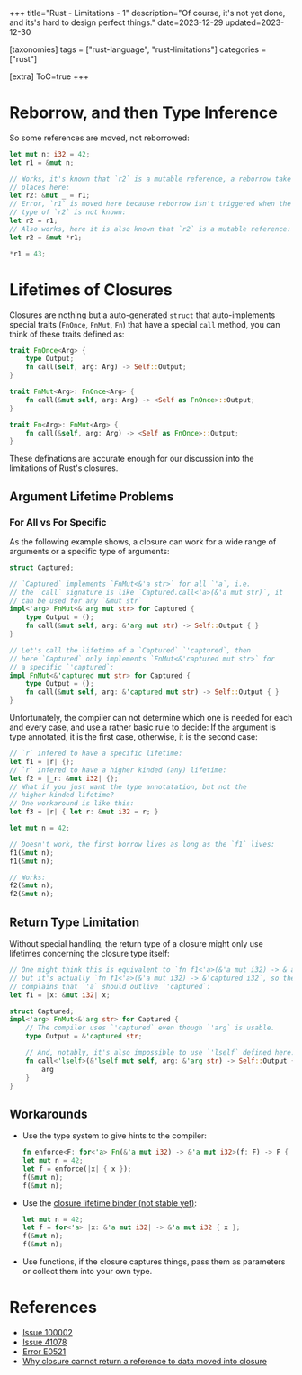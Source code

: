 +++
title="Rust - Limitations - 1"
description="Of course, it's not yet done, and its's hard to design perfect things."
date=2023-12-29
updated=2023-12-30

[taxonomies]
tags = ["rust-language", "rust-limitations"]
categories = ["rust"]

[extra]
ToC=true
+++

# Reborrow, and then Type Inference

So some references are moved, not reborrowed:

```rust
let mut n: i32 = 42;
let r1 = &mut n;

// Works, it's known that `r2` is a mutable reference, a reborrow take
// places here:
let r2: &mut _ = r1;
// Error, `r1` is moved here because reborrow isn't triggered when the
// type of `r2` is not known:
let r2 = r1;
// Also works, here it is also known that `r2` is a mutable reference:
let r2 = &mut *r1;

*r1 = 43;
```

# Lifetimes of Closures

Closures are nothing but a auto-generated `struct` that auto-implements special traits
(`FnOnce`, `FnMut`, `Fn`) that have a special `call` method, you can think of these
traits defined as:

```rust
trait FnOnce<Arg> {
    type Output;
    fn call(self, arg: Arg) -> Self::Output;
}

trait FnMut<Arg>: FnOnce<Arg> {
    fn call(&mut self, arg: Arg) -> <Self as FnOnce>::Output;
}

trait Fn<Arg>: FnMut<Arg> {
    fn call(&self, arg: Arg) -> <Self as FnOnce>::Output;
}
```

These definations are accurate enough for our discussion into the limitations
of Rust's closures.

## Argument Lifetime Problems

### For All vs For Specific

As the following example shows, a closure can work for a wide range of
arguments or a specific type of arguments:

```rust
struct Captured;

// `Captured` implements `FnMut<&'a str>` for all `'a`, i.e.
// the `call` signature is like `Captured.call<'a>(&'a mut str)`, it
// can be used for any `&mut str`
impl<'arg> FnMut<&'arg mut str> for Captured {
    type Output = ();
    fn call(&mut self, arg: &'arg mut str) -> Self::Output { }
}

// Let's call the lifetime of a `Captured` `'captured`, then
// here `Captured` only implements `FnMut<&'captured mut str>` for
// a specific `'captured`:
impl FnMut<&'captured mut str> for Captured {
    type Output = ();
    fn call(&mut self, arg: &'captured mut str) -> Self::Output { }
}
```

Unfortunately, the compiler can not determine which one is needed for each
and every case, and use a rather basic rule to decide:
If the argument is type annotated, it is the first case, otherwise, it is the
second case:

```rust
// `r` infered to have a specific lifetime:
let f1 = |r| {};
// `r` infered to have a higher kinded (any) lifetime:
let f2 = |_r: &mut i32| {};
// What if you just want the type annotatation, but not the
// higher kinded lifetime?
// One workaround is like this:
let f3 = |r| { let r: &mut i32 = r; }

let mut n = 42;

// Doesn't work, the first borrow lives as long as the `f1` lives:
f1(&mut n);
f1(&mut n);

// Works:
f2(&mut n);
f2(&mut n);
```

## Return Type Limitation

Without special handling, the return type of a closure might only use lifetimes concerning
the closure type itself:

```rust
// One might think this is equivalent to `fn f1<'a>(&'a mut i32) -> &'a mut i32`,
// but it's actually `fn f1<'a>(&'a mut i32) -> &'captured i32`, so the compiler
// complains that `'a` should outlive `'captured`:
let f1 = |x: &mut i32| x;

struct Captured;
impl<'arg> FnMut<&'arg str> for Captured {
    // The compiler uses `'captured` even though `'arg` is usable.
    type Output = &'captured str;

    // And, notably, it's also impossible to use `'lself` defined here.
    fn call<'lself>(&'lself mut self, arg: &'arg str) -> Self::Output {
        arg
    }
}
```

## Workarounds

- Use the type system to give hints to the compiler:
  ```rust
  fn enforce<F: for<'a> Fn(&'a mut i32) -> &'a mut i32>(f: F) -> F { f }
  let mut n = 42;
  let f = enforce(|x| { x });
  f(&mut n);
  f(&mut n);
  ```
- Use the [closure lifetime binder (not stable yet)](https://rust-lang.github.io/rfcs/3216-closure-lifetime-binder.html):
  ```rust
  let mut n = 42;
  let f = for<'a> |x: &'a mut i32| -> &'a mut i32 { x };
  f(&mut n);
  f(&mut n);
  ```
- Use functions, if the closure captures things, pass them as parameters or
  collect them into your own type.

# References

- [Issue 100002](https://github.com/rust-lang/rust/issues/100002)
- [Issue 41078](https://github.com/rust-lang/rust/issues/41078#issuecomment-293646723)
- [Error E0521](https://doc.rust-lang.org/stable/error_codes/E0521.html#error-code-e0521)
- [Why closure cannot return a reference to data moved into closure](https://users.rust-lang.org/t/why-closure-cannot-return-a-reference-to-data-moved-into-closure/72655)
